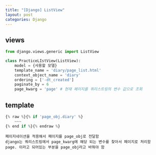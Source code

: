 ```yaml
---
title: "[Django] ListView"
layout: post
categories: Django
---
```


## views
```python
from django.views.generic import ListView

class PracticeLIstView(ListView):  
    model = {사용할 모델}
    template_name = 'diary/page_list.html' 
    context_object_name = 'diary'
    ordering = ['-dt_created']
    paginate_by = 6
    page_kwarg = 'page' # 현재 페이지를 쿼리스트링의 변수 값으로 조회
``` 

## template
```python
{% raw %}{% if 'page_obj.diary' %} 
    ~~~
{% end if %}{% endraw %}
```
`페이지네이션을 적용해서 페이지를 page_obj로 전달함`<br/>
`django는 쿼리스트링에서 page_kwarg에 해당 되는 변수를 찾아서
페이지로 처리함` <br/>
`page. 이라고 되어있는 부분을 page_obj라고 바꿔야 함`
